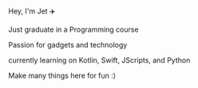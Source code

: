 Hey, I'm Jet ✈️

Just graduate in a Programming course

Passion for gadgets and technology

currently learning on Kotlin, Swift, JScripts, and Python

Make many things here for fun :)
